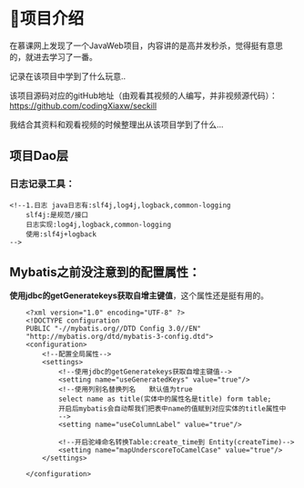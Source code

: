 # :sparkling_heart:项目介绍 #
在慕课网上发现了一个JavaWeb项目，内容讲的是高并发秒杀，觉得挺有意思的，就进去学习了一番。

记录在该项目中学到了什么玩意..

该项目源码对应的gitHub地址（由观看其视频的人编写，并非视频源代码）：https://github.com/codingXiaxw/seckill

我结合其资料和观看视频的时候整理出从该项目学到了什么...
## 项目Dao层 ##
### 日志记录工具： ###
    <!--1.日志 java日志有:slf4j,log4j,logback,common-logging
        slf4j:是规范/接口
        日志实现:log4j,logback,common-logging
        使用:slf4j+logback
    -->
## Mybatis之前没注意到的配置属性： ##
**使用jdbc的getGeneratekeys获取自增主键值**，这个属性还是挺有用的。

        <?xml version="1.0" encoding="UTF-8" ?>
        <!DOCTYPE configuration
        PUBLIC "-//mybatis.org//DTD Config 3.0//EN"
        "http://mybatis.org/dtd/mybatis-3-config.dtd">
        <configuration>
            <!--配置全局属性-->
            <settings>
                <!--使用jdbc的getGeneratekeys获取自增主键值-->
                <setting name="useGeneratedKeys" value="true"/>
                <!--使用列别名替换列名　　默认值为true
                select name as title(实体中的属性名是title) form table;
                开启后mybatis会自动帮我们把表中name的值赋到对应实体的title属性中
                -->
                <setting name="useColumnLabel" value="true"/>

                <!--开启驼峰命名转换Table:create_time到 Entity(createTime)-->
                <setting name="mapUnderscoreToCamelCase" value="true"/>
            </settings>

        </configuration>
